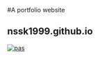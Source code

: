 #A portfolio website

## nssk1999.github.io

[![pas](https://img.shields.io/badge/Check%20my%20Portfolio%20Site-nssk1999.github.io-blue)](http://nssk1999.github.io/)
